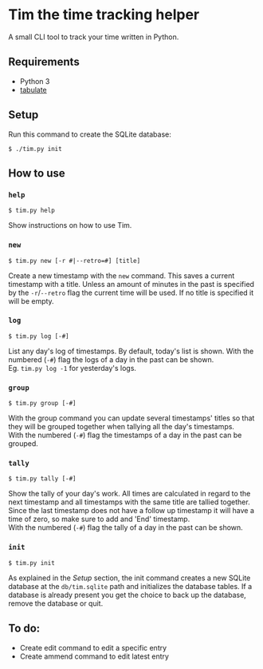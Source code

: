 # Tim the time tracking helper

A small CLI tool to track your time written in Python.  


## Requirements

- Python 3
- [tabulate](https://pypi.org/project/tabulate/)


## Setup

Run this command to create the SQLite database:  

    $ ./tim.py init


## How to use

### `help`

    $ tim.py help

Show instructions on how to use Tim.  

### `new`

    $ tim.py new [-r #|--retro=#] [title]

Create a new timestamp with the `new` command. This saves a current timestamp
with a title. Unless an amount of minutes in the past is specified by the
`-r`/`--retro` flag the current time will be used. If no title is specified it
will be empty.  

### `log`

    $ tim.py log [-#]

List any day's log of timestamps. By default, today's list is shown. With the
numbered (`-#`) flag the logs of a day in the past can be shown.  
Eg. `tim.py log -1` for yesterday's logs.  

### `group`

    $ tim.py group [-#]

With the group command you can update several timestamps' titles so that they
will be grouped together when tallying all the day's timestamps.  
With the numbered (`-#`) flag the timestamps of a day in the past can be
grouped.  

### `tally`

    $ tim.py tally [-#]

Show the tally of your day's work. All times are calculated in regard to the
next timestamp and all timestamps with the same title are tallied together.
Since the last timestamp does not have a follow up timestamp it will have a time
of zero, so make sure to add and 'End' timestamp.  
With the numbered (`-#`) flag the tally of a day in the past can be shown.  

### `init`

    $ tim.py init

As explained in the _Setup_ section, the init command creates a new SQLite
database at the `db/tim.sqlite` path and initializes the database tables. If a
database is already present you get the choice to back up the database, remove
the database or quit.  

## To do:

- Create edit command to edit a specific entry
- Create ammend command to edit latest entry
